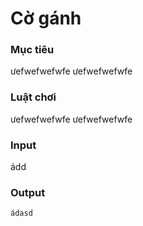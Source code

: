 # Cờ gánh
### Mục tiêu

ưefwefwefwfe
ưefwefwefwfe

### Luật chơi

ưefwefwefwfe
ưefwefwefwfe

### Input
ádd
### Output
    ádasd